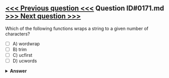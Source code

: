 [<<< Previous question <<<](0170.md)   Question ID#0171.md   [>>> Next question >>>](0172.md)
---

Which of the following functions wraps a string to a given number of characters?

- [ ] A) wordwrap
- [ ] B) trim
- [ ] C) ucfirst
- [ ] D) ucwords

<details><summary><b>Answer</b></summary>
<p>
  Answer: <strong>A</strong>
</p>
</details>
